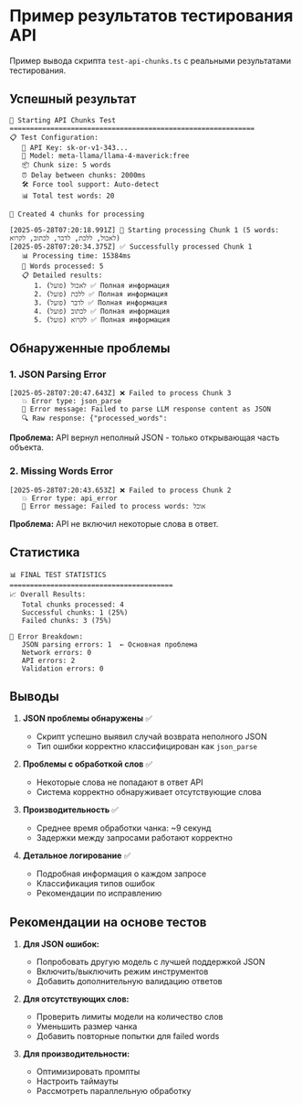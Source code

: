 # Пример результатов тестирования API

Пример вывода скрипта `test-api-chunks.ts` с реальными результатами тестирования.

## Успешный результат

```
🧪 Starting API Chunks Test
============================================================
📋 Test Configuration:
   🔑 API Key: sk-or-v1-343...
   🤖 Model: meta-llama/llama-4-maverick:free
   📦 Chunk size: 5 words
   ⏰ Delay between chunks: 2000ms
   🛠️ Force tool support: Auto-detect
   📊 Total test words: 20

📂 Created 4 chunks for processing

[2025-05-28T07:20:18.991Z] 🚀 Starting processing Chunk 1 (5 words: לאכול, ללכת, לדבר, לכתוב, לקרוא)
[2025-05-28T07:20:34.375Z] ✅ Successfully processed Chunk 1
   📊 Processing time: 15384ms
   📝 Words processed: 5
   📋 Detailed results:
      1. לאכול (פועל) ✅ Полная информация
      2. ללכת (פועל) ✅ Полная информация  
      3. לדבר (פועל) ✅ Полная информация
      4. לכתוב (פועל) ✅ Полная информация
      5. לקרוא (פועל) ✅ Полная информация
```

## Обнаруженные проблемы

### 1. JSON Parsing Error
```
[2025-05-28T07:20:47.643Z] ❌ Failed to process Chunk 3
   💥 Error type: json_parse
   📄 Error message: Failed to parse LLM response content as JSON
   🔍 Raw response: {"processed_words":
```

**Проблема:** API вернул неполный JSON - только открывающая часть объекта.

### 2. Missing Words Error  
```
[2025-05-28T07:20:43.653Z] ❌ Failed to process Chunk 2
   💥 Error type: api_error
   📄 Error message: Failed to process words: אוכל
```

**Проблема:** API не включил некоторые слова в ответ.

## Статистика

```
📊 FINAL TEST STATISTICS
========================================
📈 Overall Results:
   Total chunks processed: 4
   Successful chunks: 1 (25%)
   Failed chunks: 3 (75%)

🐛 Error Breakdown:
   JSON parsing errors: 1  ← Основная проблема
   Network errors: 0
   API errors: 2
   Validation errors: 0
```

## Выводы

1. **JSON проблемы обнаружены** ✅
   - Скрипт успешно выявил случай возврата неполного JSON
   - Тип ошибки корректно классифицирован как `json_parse`

2. **Проблемы с обработкой слов** ✅
   - Некоторые слова не попадают в ответ API
   - Система корректно обнаруживает отсутствующие слова

3. **Производительность** ✅
   - Среднее время обработки чанка: ~9 секунд
   - Задержки между запросами работают корректно

4. **Детальное логирование** ✅
   - Подробная информация о каждом запросе
   - Классификация типов ошибок
   - Рекомендации по исправлению

## Рекомендации на основе тестов

1. **Для JSON ошибок:**
   - Попробовать другую модель с лучшей поддержкой JSON
   - Включить/выключить режим инструментов
   - Добавить дополнительную валидацию ответов

2. **Для отсутствующих слов:**
   - Проверить лимиты модели на количество слов
   - Уменьшить размер чанка
   - Добавить повторные попытки для failed words

3. **Для производительности:**
   - Оптимизировать промпты
   - Настроить таймауты
   - Рассмотреть параллельную обработку